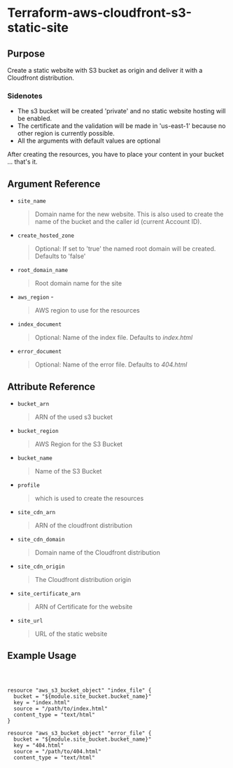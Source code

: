 # Terraform-aws-cloudfront-s3-static-site

## Purpose

Create a static website with S3 bucket as origin and deliver it with a Cloudfront distribution.

### Sidenotes
- The s3 bucket will be created 'private' and no static website hosting will be enabled.
- The certificate and the validation will be made in 'us-east-1' because no other region is currently possible.
- All the arguments with default values are optional

After creating the resources, you have to place your content in your bucket ... that's it.



## Argument Reference

- `site_name` 
    >Domain name for the new website. 
    >This is also used to create the name of the bucket and the caller id (current Account ID).

- `create_hosted_zone` 
    >Optional: If set to 'true' the named root domain will be created. Defaults to 'false'

- `root_domain_name` 
    >Root domain name for the site

- `aws_region` - 
    >AWS region to use for the resources

- `index_document` 
    >Optional: Name of the index file. Defaults to *index.html*

- `error_document` 
    >Optional: Name of the error file. Defaults to *404.html*



## Attribute Reference

- `bucket_arn` 
    >ARN of the used s3 bucket

- `bucket_region` 
    >AWS Region for the S3 Bucket

- `bucket_name` 
    >Name of the S3 Bucket

- `profile` 
    >which is used to create the resources

- `site_cdn_arn` 
    >ARN of the cloudfront distribution

- `site_cdn_domain` 
    >Domain name of the Cloudfront distribution

- `site_cdn_origin` 
    >The Cloudfront distribution origin

- `site_certificate_arn` 
    >ARN of Certificate for the website

- `site_url` 
    >URL of the static website


## Example Usage

```



resource "aws_s3_bucket_object" "index_file" {
  bucket = "${module.site_bucket.bucket_name}"
  key = "index.html"
  source = "/path/to/index.html"
  content_type = "text/html"
}

resource "aws_s3_bucket_object" "error_file" {
  bucket = "${module.site_bucket.bucket_name}"
  key = "404.html"
  source = "/path/to/404.html"
  content_type = "text/html"
```